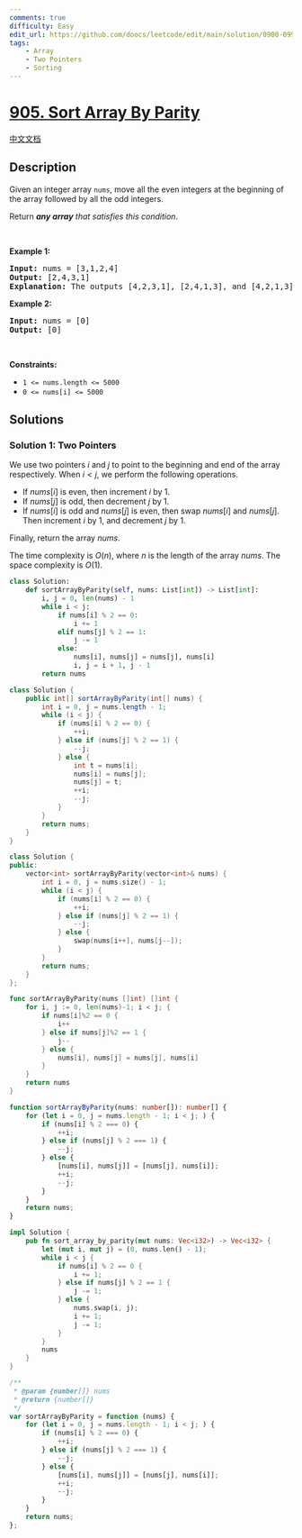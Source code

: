 ```yaml
---
comments: true
difficulty: Easy
edit_url: https://github.com/doocs/leetcode/edit/main/solution/0900-0999/0905.Sort%20Array%20By%20Parity/README_EN.md
tags:
    - Array
    - Two Pointers
    - Sorting
---
```


<!-- problem:start -->

# [905. Sort Array By Parity](https://leetcode.com/problems/sort-array-by-parity)

[中文文档](/solution/0900-0999/0905.Sort%20Array%20By%20Parity/README.md)

## Description

<!-- description:start -->

<p>Given an integer array <code>nums</code>, move all the even integers at the beginning of the array followed by all the odd integers.</p>

<p>Return <em><strong>any array</strong> that satisfies this condition</em>.</p>

<p>&nbsp;</p>
<p><strong class="example">Example 1:</strong></p>

<pre>
<strong>Input:</strong> nums = [3,1,2,4]
<strong>Output:</strong> [2,4,3,1]
<strong>Explanation:</strong> The outputs [4,2,3,1], [2,4,1,3], and [4,2,1,3] would also be accepted.
</pre>

<p><strong class="example">Example 2:</strong></p>

<pre>
<strong>Input:</strong> nums = [0]
<strong>Output:</strong> [0]
</pre>

<p>&nbsp;</p>
<p><strong>Constraints:</strong></p>

<ul>
	<li><code>1 &lt;= nums.length &lt;= 5000</code></li>
	<li><code>0 &lt;= nums[i] &lt;= 5000</code></li>
</ul>

<!-- description:end -->

## Solutions

<!-- solution:start -->

### Solution 1: Two Pointers

We use two pointers $i$ and $j$ to point to the beginning and end of the array respectively. When $i < j$, we perform the following operations.

-   If $nums[i]$ is even, then increment $i$ by $1$.
-   If $nums[j]$ is odd, then decrement $j$ by $1$.
-   If $nums[i]$ is odd and $nums[j]$ is even, then swap $nums[i]$ and $nums[j]$. Then increment $i$ by $1$, and decrement $j$ by $1$.

Finally, return the array $nums$.

The time complexity is $O(n)$, where $n$ is the length of the array $nums$. The space complexity is $O(1)$.

<!-- tabs:start -->

```python
class Solution:
    def sortArrayByParity(self, nums: List[int]) -> List[int]:
        i, j = 0, len(nums) - 1
        while i < j:
            if nums[i] % 2 == 0:
                i += 1
            elif nums[j] % 2 == 1:
                j -= 1
            else:
                nums[i], nums[j] = nums[j], nums[i]
                i, j = i + 1, j - 1
        return nums
```

```java
class Solution {
    public int[] sortArrayByParity(int[] nums) {
        int i = 0, j = nums.length - 1;
        while (i < j) {
            if (nums[i] % 2 == 0) {
                ++i;
            } else if (nums[j] % 2 == 1) {
                --j;
            } else {
                int t = nums[i];
                nums[i] = nums[j];
                nums[j] = t;
                ++i;
                --j;
            }
        }
        return nums;
    }
}
```

```cpp
class Solution {
public:
    vector<int> sortArrayByParity(vector<int>& nums) {
        int i = 0, j = nums.size() - 1;
        while (i < j) {
            if (nums[i] % 2 == 0) {
                ++i;
            } else if (nums[j] % 2 == 1) {
                --j;
            } else {
                swap(nums[i++], nums[j--]);
            }
        }
        return nums;
    }
};
```

```go
func sortArrayByParity(nums []int) []int {
	for i, j := 0, len(nums)-1; i < j; {
		if nums[i]%2 == 0 {
			i++
		} else if nums[j]%2 == 1 {
			j--
		} else {
			nums[i], nums[j] = nums[j], nums[i]
		}
	}
	return nums
}
```

```ts
function sortArrayByParity(nums: number[]): number[] {
    for (let i = 0, j = nums.length - 1; i < j; ) {
        if (nums[i] % 2 === 0) {
            ++i;
        } else if (nums[j] % 2 === 1) {
            --j;
        } else {
            [nums[i], nums[j]] = [nums[j], nums[i]];
            ++i;
            --j;
        }
    }
    return nums;
}
```

```rust
impl Solution {
    pub fn sort_array_by_parity(mut nums: Vec<i32>) -> Vec<i32> {
        let (mut i, mut j) = (0, nums.len() - 1);
        while i < j {
            if nums[i] % 2 == 0 {
                i += 1;
            } else if nums[j] % 2 == 1 {
                j -= 1;
            } else {
                nums.swap(i, j);
                i += 1;
                j -= 1;
            }
        }
        nums
    }
}
```

```js
/**
 * @param {number[]} nums
 * @return {number[]}
 */
var sortArrayByParity = function (nums) {
    for (let i = 0, j = nums.length - 1; i < j; ) {
        if (nums[i] % 2 === 0) {
            ++i;
        } else if (nums[j] % 2 === 1) {
            --j;
        } else {
            [nums[i], nums[j]] = [nums[j], nums[i]];
            ++i;
            --j;
        }
    }
    return nums;
};
```

<!-- tabs:end -->

<!-- solution:end -->

<!-- problem:end -->

